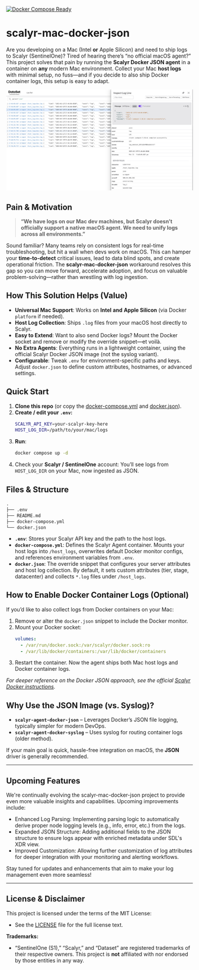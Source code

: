 [![Docker Compose Ready](https://img.shields.io/badge/Docker%20Compose-Ready-blue.svg)](https://github.com/scalyr/scalyr-agent-2)

# scalyr-mac-docker-json

Are you developing on a Mac (Intel **or** Apple Silicon) and need to ship logs to Scalyr (SentinelOne)? Tired of hearing there’s “no official macOS agent?” This project solves that pain by running the **Scalyr Docker JSON agent** in a container on **any** modern Mac environment. Collect your Mac **host logs** with minimal setup, no fuss—and if you decide to also ship Docker container logs, this setup is easy to adapt.

![screenshot](screenshot-example.png)

## Pain & Motivation

> **“We have logs on our Mac dev machines, but Scalyr doesn’t officially support a native macOS agent. We need to unify logs across all environments.”**

Sound familiar? Many teams rely on consistent logs for real-time troubleshooting, but hit a wall when devs work on macOS. This can hamper your **time-to-detect** critical issues, lead to data blind spots, and create operational friction. The **scalyr-mac-docker-json** workaround resolves this gap so you can move forward, accelerate adoption, and focus on valuable problem-solving—rather than wrestling with log ingestion.

## How This Solution Helps (Value)

- **Universal Mac Support**: Works on **Intel** **and** **Apple Silicon** (via Docker `platform` if needed).
- **Host Log Collection**: Ships `.log` files from your macOS host directly to Scalyr.
- **Easy to Extend**: Want to also send Docker logs? Mount the Docker socket and remove or modify the override snippet—et voilà.
- **No Extra Agents**: Everything runs in a lightweight container, using the official Scalyr Docker JSON image (not the syslog variant).
- **Configurable**: Tweak `.env` for environment-specific paths and keys. Adjust `docker.json` to define custom attributes, hostnames, or advanced settings.

## Quick Start

1. **Clone this repo** (or copy the [docker-compose.yml](docker-compose.yml) and [docker.json](docker.json)).
2. **Create / edit your `.env`:**
   ```bash
   SCALYR_API_KEY=your-scalyr-key-here
   HOST_LOG_DIR=/path/to/your/mac/logs
   ```
3. **Run**:
   ```bash
   docker compose up -d
   ```
4. Check your **Scalyr / SentinelOne** account: You’ll see logs from `HOST_LOG_DIR` on your Mac, now ingested as JSON.

## Files & Structure

```
.
├── .env
├── README.md
├── docker-compose.yml
└── docker.json
```

- **`.env`**: Stores your Scalyr API key and the path to the host logs.
- **`docker-compose.yml`**: Defines the Scalyr Agent container. Mounts your host logs into `/host_logs`, overwrites default Docker monitor configs, and references environment variables from `.env`.
- **`docker.json`**: The override snippet that configures your server attributes and host log collection. By default, it sets custom attributes (tier, stage, datacenter) and collects `*.log` files under `/host_logs`.

## How to Enable Docker Container Logs (Optional)

If you’d like to also collect logs from Docker containers on your Mac:

1. Remove or alter the `docker.json` snippet to include the Docker monitor.
2. Mount your Docker socket:
   ```yaml
   volumes:
     - /var/run/docker.sock:/var/scalyr/docker.sock:ro
     - /var/lib/docker/containers:/var/lib/docker/containers
   ```
3. Restart the container. Now the agent ships both Mac host logs and Docker container logs.

_For deeper reference on the Docker JSON approach, see the official [Scalyr Docker instructions](https://github.com/scalyr/scalyr-agent-2)._

## Why Use the JSON Image (vs. Syslog)?

- **`scalyr-agent-docker-json`** – Leverages Docker’s JSON file logging, typically simpler for modern DevOps.
- **`scalyr-agent-docker-syslog`** – Uses syslog for routing container logs (older method).

If your main goal is quick, hassle-free integration on macOS, the **JSON** driver is generally recommended.

---

## Upcoming Features
We're continually evolving the scalyr-mac-docker-json project to provide even more valuable insights and capabilities. Upcoming improvements include:

- Enhanced Log Parsing: Implementing parsing logic to automatically derive proper node logging levels (e.g., info, error, etc.) from the logs.
- Expanded JSON Structure: Adding additional fields to the JSON structure to ensure logs appear with enriched metadata under SDL's XDR view.
- Improved Customization: Allowing further customization of log attributes for deeper integration with your monitoring and alerting workflows.

Stay tuned for updates and enhancements that aim to make your log management even more seamless!

---

## License & Disclaimer

This project is licensed under the terms of the MIT License:

- See the [LICENSE](./LICENSE) file for the full license text.

**Trademarks:**

- “SentinelOne (S1),” “Scalyr,” and “Dataset” are registered trademarks of their respective owners. This project is **not** affiliated with nor endorsed by those entities in any way.

<br>

